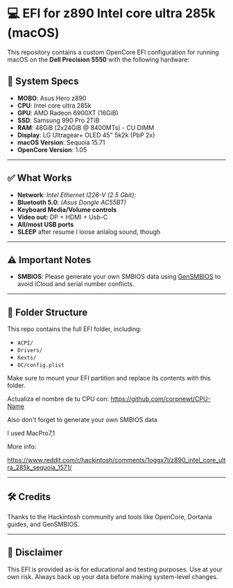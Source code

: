 # 💻 EFI for z890 Intel core ultra 285k (macOS)

This repository contains a custom OpenCore EFI configuration for running macOS on the **Dell Precision 5550** with the following hardware:

## 🧰 System Specs

- **MOBO**: Asus Hero z890  
- **CPU**: Intel core ultra 285k 
- **GPU**: AMD Radeon 6900XT (16GiB)  
- **SSD**: Samsung 990 Pro 2TiB  
- **RAM**: 48GiB (2x24GiB @ 8400MTs) - CU DIMM 
- **Display**: LG Ultragear+ OLED 45" 5k2k (PbP 2x)
- **macOS Version**: Sequoia 15.71  
- **OpenCore Version**: 1.05  

---

## ✅ What Works

- **Network**: *Intel Ethernet I226-V (2.5 Gbit):*
- **Bluetooth 5.0**: *(Asus Dongle AC55BT)*
- **Keyboard Media/Volume controls**
- **Video out:** DP + HDMI + Usb-C
- **All/most USB ports**
- **SLEEP** after resume I loose anlalog sound, though

---

## ⚠️ Important Notes

- **SMBIOS**: Please generate your own SMBIOS data using [GenSMBIOS](https://github.com/corpnewt/GenSMBIOS) to avoid iCloud and serial number conflicts.


---

## 📁 Folder Structure

This repo contains the full EFI folder, including:
- `ACPI/`
- `Drivers/`
- `Kexts/`
- `OC/config.plist`

Make sure to mount your EFI partition and replace its contents with this folder.

Actualiza el nombre de tu CPU con:
https://github.com/corpnewt/CPU-Name

Also don't forget to  generate your own SMBIOS data

I used MacPro7,1

More info:

https://www.reddit.com/r/hackintosh/comments/1oggx7l/z890_intel_core_ultra_285k_sequoia_1571/

---

## 🛠️ Credits

Thanks to the Hackintosh community and tools like OpenCore, Dortania guides, and GenSMBIOS.

---

## 📌 Disclaimer

This EFI is provided as-is for educational and testing purposes. Use at your own risk. Always back up your data before making system-level changes.

